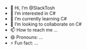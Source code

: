 - 👋 Hi, I’m @SlackTosh
- 👀 I’m interested in C#
- 🌱 I’m currently learning C#
- 💞️ I’m looking to collaborate on C#
- 📫 How to reach me ...
- 😄 Pronouns: ...
- ⚡ Fun fact: ...

<!---
SlackTosh/SlackTosh is a ✨ special ✨ repository because its `README.md` (this file) appears on your GitHub profile.
You can click the Preview link to take a look at your changes.
--->
